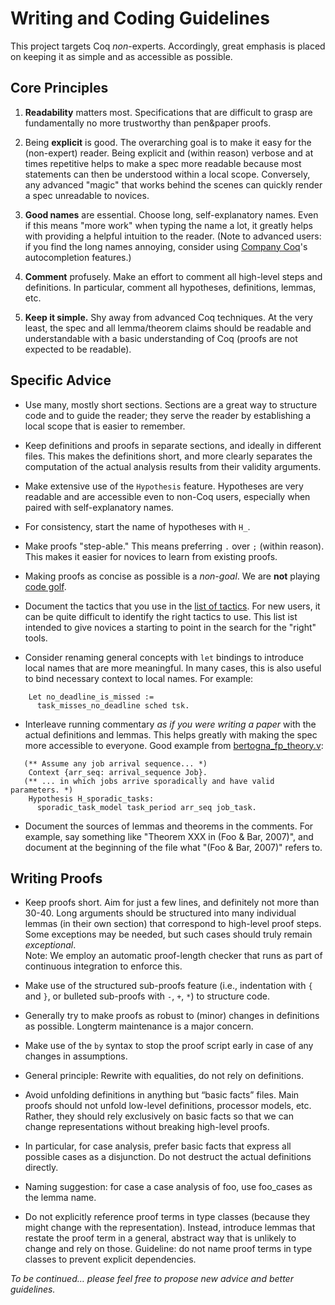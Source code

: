 # Writing and Coding Guidelines

This project targets Coq *non*-experts. Accordingly, great emphasis is placed on keeping it as simple and as accessible as possible.

## Core Principles

1. **Readability** matters most. Specifications that are difficult to grasp are fundamentally no more trustworthy than pen&paper proofs.

2. Being **explicit** is good. The overarching goal is to make it easy for the (non-expert) reader. Being explicit and (within reason) verbose and at times repetitive helps to make a spec more readable because most statements can then be understood within a local scope. Conversely, any advanced "magic" that works behind the scenes can quickly render a spec unreadable to novices.

3. **Good names** are essential. Choose long, self-explanatory names. Even if this means "more work" when typing the name a lot, it greatly helps with providing a helpful intuition to the reader. (Note to advanced users: if you find the long names annoying, consider using [Company Coq](https://github.com/cpitclaudel/company-coq)'s autocompletion features.)
   
4. **Comment** profusely. Make an effort to comment all high-level steps and definitions. In particular, comment all hypotheses, definitions, lemmas, etc.
   
5. **Keep it simple.** Shy away from advanced Coq techniques. At the very least, the spec and all lemma/theorem claims should be readable and understandable with a basic understanding of Coq (proofs are not expected to be readable).


## Specific Advice

- Use many, mostly short sections. Sections are a great way to structure code and to guide the reader; they serve the reader by establishing a local scope that is easier to remember.

- Keep definitions and proofs in separate sections, and ideally in different files. This makes the definitions short, and more clearly separates the computation of the actual analysis results from their validity arguments.

- Make extensive use of the `Hypothesis` feature. Hypotheses are very readable and are accessible even to non-Coq users, especially when paired with self-explanatory names.

- For consistency, start the name of hypotheses with `H_`.

- Make proofs "step-able." This means preferring `.` over `;` (within reason). This makes it easier for novices to learn from existing proofs.

- Making proofs as concise as possible is a *non-goal*. We are **not** playing [code golf](https://en.wikipedia.org/wiki/Code_golf).

- Document the tactics that you use in the [list of tactics](doc/tactics.md). For new users, it can be quite difficult to identify the right tactics to use. This list ist intended to give novices a starting to point in the search for the "right" tools.

- Consider renaming general concepts with `let` bindings to introduce local names that are more meaningful. In many cases, this is also useful to bind necessary context to local names. For example:
```
    Let no_deadline_is_missed :=
      task_misses_no_deadline sched tsk.
``` 

- Interleave running commentary *as if you were writing a paper* with the actual definitions and lemmas. This helps greatly with making the spec more accessible to everyone. Good example from [bertogna_fp_theory.v](../classic/analysis/global/basic/bertogna_fp_theory.v):
```
   (** Assume any job arrival sequence... *)
    Context {arr_seq: arrival_sequence Job}.
   (** ... in which jobs arrive sporadically and have valid parameters. *)
    Hypothesis H_sporadic_tasks:
      sporadic_task_model task_period arr_seq job_task.
```

- Document the sources of lemmas and theorems in the comments. For example, say something like "Theorem XXX in (Foo & Bar, 2007)", and document at the beginning of the file what "(Foo & Bar, 2007)" refers to.


## Writing Proofs

- Keep proofs short. Aim for just a few lines, and definitely not more than 30-40. Long arguments should be structured into many individual lemmas (in their own section) that correspond to high-level proof steps. Some exceptions may be needed, but such cases should truly remain *exceptional*.  
Note: We employ an automatic proof-length checker that runs as part of continuous integration to enforce this.

- Make use of the structured sub-proofs feature (i.e., indentation with `{` and `}`, or bulleted sub-proofs with `-`, `+`, `*`) to structure code.

- Generally try to make proofs as robust to (minor) changes in definitions as possible. Longterm maintenance is a major concern.

- Make use of the `by` syntax to stop the proof script early in case of any changes in assumptions.

- General principle: Rewrite with equalities, do not rely on definitions.

- Avoid unfolding definitions in anything but “basic facts” files. Main proofs should not unfold low-level definitions, processor models, etc. Rather, they should rely exclusively on basic facts so that we can change representations without breaking high-level proofs.

- In particular, for case analysis, prefer basic facts that express all possible cases as a disjunction. Do not destruct the actual definitions directly.


- Naming suggestion: for case a case analysis of foo, use foo_cases as the lemma name.


- Do not explicitly reference proof terms in type classes (because they might change with the representation). Instead, introduce lemmas that restate the proof term in a general, abstract way that is unlikely to change and rely on those. Guideline: do not name proof terms in type classes to prevent explicit dependencies.


*To be continued… please feel free to propose new advice and better guidelines.*

